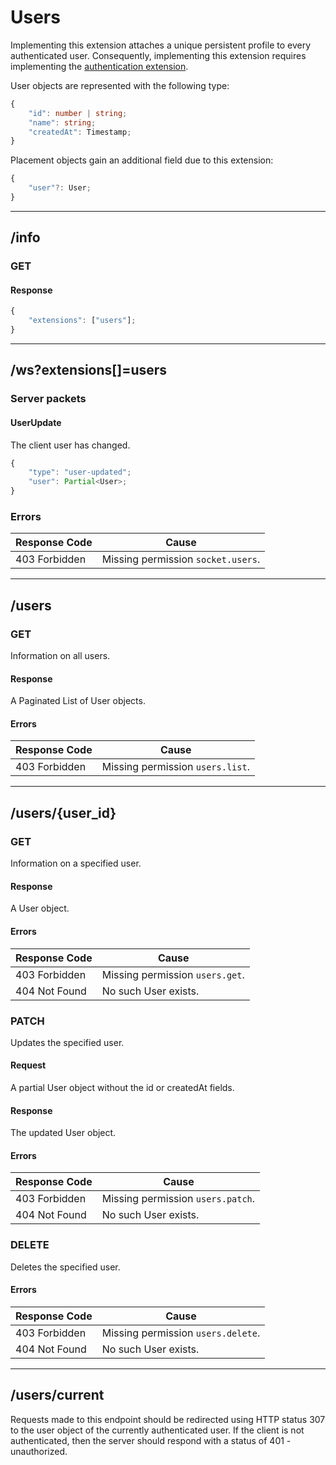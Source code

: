 Users
=====
Implementing this extension attaches a unique persistent profile to every authenticated user.
Consequently, implementing this extension requires implementing the [authentication extension](./authentication.md).

User objects are represented with the following type:
```typescript
{
	"id": number | string;
	"name": string;
	"createdAt": Timestamp;
}
```

Placement objects gain an additional field due to this extension:
```typescript
{
	"user"?: User;
}
```

--------------------------------------------------------------------------------

## /info
### GET
#### Response
```typescript
{
	"extensions": ["users"];
}
```

--------------------------------------------------------------------------------

## /ws?extensions[]=users
### Server packets
#### UserUpdate
The client user has changed.
```typescript
{
	"type": "user-updated";
	"user": Partial<User>;
}
```
### Errors
| Response Code | Cause                              |
|---------------|------------------------------------|
| 403 Forbidden | Missing permission `socket.users`. |

--------------------------------------------------------------------------------

## /users
### GET
Information on all users.
#### Response
A Paginated List of User objects.
#### Errors
| Response Code | Cause                            |
|---------------|----------------------------------|
| 403 Forbidden | Missing permission `users.list`. |

--------------------------------------------------------------------------------

## /users/{user_id}
### GET
Information on a specified user.
#### Response
A User object.
#### Errors
| Response Code | Cause                           |
|---------------|---------------------------------|
| 403 Forbidden | Missing permission `users.get`. |
| 404 Not Found | No such User exists.            |

### PATCH
Updates the specified user.
#### Request
A partial User object without the id or createdAt fields.
#### Response
The updated User object.
#### Errors
| Response Code | Cause                             |
|---------------|-----------------------------------|
| 403 Forbidden | Missing permission `users.patch`. |
| 404 Not Found | No such User exists.              |

### DELETE
Deletes the specified user.
#### Errors
| Response Code | Cause                              |
|---------------|------------------------------------|
| 403 Forbidden | Missing permission `users.delete`. |
| 404 Not Found | No such User exists.               |

--------------------------------------------------------------------------------

## /users/current
Requests made to this endpoint should be redirected using HTTP status 307 to the user object of the currently authenticated user.
If the client is not authenticated, then the server should respond with a status of 401 - unauthorized.
